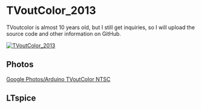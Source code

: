 # TVoutColor_2013
TVoutcolor is almost 10 years old, but I still get inquiries, so I will upload the source code and other information on GitHub.

[![TVoutColor_2013](https://user-images.githubusercontent.com/115850093/195992344-bcfd0d0c-f82c-4e6f-9f9c-58bd37e16beb.jpg)](https://youtu.be/ysMUZaUsUp0)

## Photos
[Google Photos/Arduino TVoutColor NTSC](https://photos.app.goo.gl/aseyYi4QsXeoAjxZA)

## LTspice



